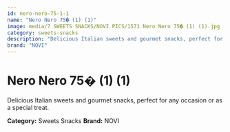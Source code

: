 ```yaml
---
id: nero-nero-75-1-1
name: "Nero Nero 75� (1) (1)"
image: media/7 SWEETS SNACKS/NOVI PICS/1571 Nero Nero 75� (1) (1).jpg
category: sweets-snacks
description: "Delicious Italian sweets and gourmet snacks, perfect for any occasion or as a special treat."
brand: "NOVI"
---
```


# Nero Nero 75� (1) (1)

Delicious Italian sweets and gourmet snacks, perfect for any occasion or as a special treat.

**Category:** Sweets Snacks
**Brand:** NOVI
